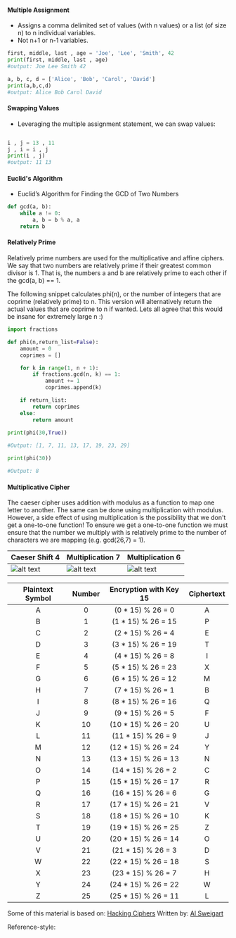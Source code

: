 #### Multiple Assignment

- Assigns a comma delimited set of values (with n values) or a list (of size n) to n individual variables.
- Not n+1 or n-1 variables.

```python
first, middle, last , age = 'Joe', 'Lee', 'Smith', 42
print(first, middle, last , age)
#output: Joe Lee Smith 42

a, b, c, d = ['Alice', 'Bob', 'Carol', 'David']
print(a,b,c,d)
#output: Alice Bob Carol David
```

#### Swapping Values

- Leveraging the multiple assignment statement, we can swap values:
```python

i , j = 13 , 11
j , i = i , j
print(i , j)
#output: 11 13
```

#### Euclid's Algorithm

- Euclid’s Algorithm for Finding the GCD of Two Numbers

```python
def gcd(a, b):
    while a != 0:
        a, b = b % a, a
    return b
```
#### Relatively Prime

Relatively prime numbers are used for the multiplicative and affine ciphers. We say that two numbers are relatively prime if their greatest common divisor is 1. That is, the numbers a and b are relatively prime to each other if the gcd(a, b) == 1.

The following snippet calculates phi(n), or the number of integers that are coprime (relatively prime) to n. This version will alternatively return the actual values that are coprime to n if wanted. Lets all agree that this would be insane for extremely large n :) 

```python
import fractions

def phi(n,return_list=False):
    amount = 0
    coprimes = []

    for k in range(1, n + 1):
        if fractions.gcd(n, k) == 1:
            amount += 1
            coprimes.append(k)

    if return_list:
        return coprimes
    else:
        return amount
        
print(phi(30,True))

#Output: [1, 7, 11, 13, 17, 19, 23, 29]

print(phi(30))

#Output: 8
```

#### Multiplicative Cipher

The caeser cipher uses addition with modulus as a function to map one letter to another. The same can be done using multiplication with modulus. However, a side effect of using multiplication is the possibility that we don't get a one-to-one function! To ensure we get a one-to-one function we must ensure that the number we multiply with is relatively prime to the number of characters we are mapping (e.g. gcd(26,7) = 1). 


|  Caeser Shift 4       | Multiplication 7             |   Multiplication 6           |
|-----------------------|------------------------------|------------------------------|
|![alt text][addition_4]|![alt text][multiplication_7] |![alt text][multiplication_6] |

|Plaintext Symbol|Number|Encryption with Key 15|Ciphertext|
|:---:|:---:|:---:|:---:|
|A|0|(0 * 15) % 26 = 0|A|
|B|1|(1 * 15) % 26 = 15|P|
|C|2|(2 * 15) % 26 = 4|E|
|D|3|(3 * 15) % 26 = 19|T|
|E|4|(4 * 15) % 26 = 8|I|
|F|5|(5 * 15) % 26 = 23|X|
|G|6|(6 * 15) % 26 = 12|M|
|H|7|(7 * 15) % 26 = 1|B|
|I|8|(8 * 15) % 26 = 16|Q|
|J|9|(9 * 15) % 26 = 5|F|
|K|10|(10 * 15) % 26 = 20|U|
|L|11|(11 * 15) % 26 = 9|J|
|M|12|(12 * 15) % 26 = 24|Y|
|N|13|(13 * 15) % 26 = 13|N|
|O|14|(14 * 15) % 26 = 2|C|
|P|15|(15 * 15) % 26 = 17|R|
|Q|16|(16 * 15) % 26 = 6|G|
|R|17|(17 * 15) % 26 = 21|V|
|S|18|(18 * 15) % 26 = 10|K|
|T|19|(19 * 15) % 26 = 25|Z|
|U|20|(20 * 15) % 26 = 14|O|
|V|21|(21 * 15) % 26 = 3|D|
|W|22|(22 * 15) % 26 = 18|S|
|X|23|(23 * 15) % 26 = 7|H|
|Y|24|(24 * 15) % 26 = 22|W|
|Z|25|(25 * 15) % 26 = 11|L|


Some of this material is based on: [Hacking Ciphers](https://inventwithpython.com/hackingciphers.pdf) Written by: [Al Sweigart](https://inventwithpython.com/about.html) 

Reference-style: 


[addition_4]: http://f.cl.ly/items/0F15332X3u3K3U2V2w0R/addition_shift4.png "Addition Shift 4"
[multiplication_7]: http://f.cl.ly/items/3M1y0o1q3K3r1E1Z2l41/multiplication_key_7.png "Multiplication 7"
[multiplication_6]: http://f.cl.ly/items/1x3N2s3l0l3K3X433Q3i/multiplication_key_6.png "Multiplication 6"
